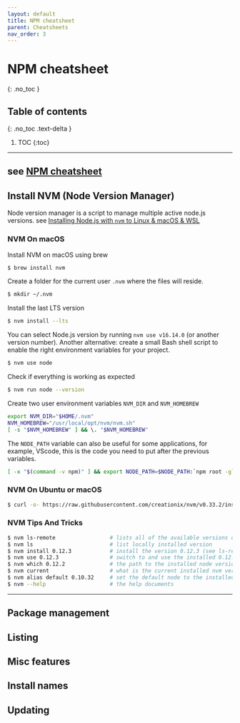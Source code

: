 ```yaml
---
layout: default
title: NPM cheatsheet
parent: Cheatsheets
nav_order: 3
---
```

# NPM cheatsheet
{: .no_toc }

## Table of contents
{: .no_toc .text-delta }

1. TOC
{:toc}

---
## see [NPM cheatsheet](https://devhints.io/npm)

## Install NVM (Node Version Manager)
Node version manager is a script to manage multiple active node.js versions.
see [Installing Node.js with `nvm` to Linux & macOS & WSL](https://gist.github.com/d2s/372b5943bce17b964a79)

### NVM On macOS

Install NVM on macOS using brew
````bash
$ brew install nvm
````

Create a folder for the current user `.nvm` where the files will reside.
````bash
$ mkdir ~/.nvm
````

Install the last LTS version
````bash
$ nvm install --lts
````

You can select Node.js version by running `nvm use v16.14.0` (or another version number). Another alternative: create a small Bash shell script to enable the right environment variables for your project.
````bash
$ nvm use node
````

Check if everything is working as expected
````bash
$ nvm run node --version
````

Create two user environment variables `NVM_DIR` and `NVM_HOMEBREW`
````bash
export NVM_DIR="$HOME/.nvm"
NVM_HOMEBREW="/usr/local/opt/nvm/nvm.sh"
[ -s "$NVM_HOMEBREW" ] && \. "$NVM_HOMEBREW"
````

The `NODE_PATH` variable can also be useful for some applications, for example, VScode, this is the code you need to put after the previous variables.
````bash
[ -x "$(command -v npm)" ] && export NODE_PATH=$NODE_PATH:`npm root -g`
````

### NVM On Ubuntu or macOS
````bash
$ curl -o- https://raw.githubusercontent.com/creationix/nvm/v0.33.2/install.sh | bash
````

### NVM Tips And Tricks
````bash
$ nvm ls-remote                 # lists all of the available versions of NodeJs & iojs
$ nvm ls                        # list locally installed version
$ nvm install 0.12.3            # install the version 0.12.3 (see ls-remote for available options)
$ nvm use 0.12.3                # switch to and use the installed 0.12.3 version
$ nvm which 0.12.2              # the path to the installed node version
$ nvm current                   # what is the current installed nvm version
$ nvm alias default 0.10.32     # set the default node to the installed 0.10.32 version
$ nvm --help                    # the help documents
````

---
## Package management
## Listing
## Misc features
## Install names
## Updating
